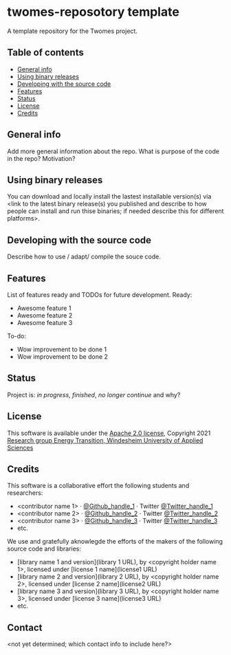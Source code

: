 # twomes-reposotory template
A template repository for the Twomes project.

## Table of contents
* [General info](#general-info)
* [Using binary releases](#using-binaries-releases)
* [Developing with the source code ](#developing-with-the-source-code) 
* [Features](#features)
* [Status](#status)
* [License](#license)
* [Credits](#credits)

## General info
Add more general information about the repo. What is purpose of the code in the repo? Motivation?

## Using binary releases
You can download and locally install the lastest installable version(s) via <link to the latest binary release(s) you published and describe to how people can install and run thise binaries; if needed describe this for different platforms>.

## Developing with the source code 
Describe how to use / adapt/ compile the souce code. 

## Features
List of features ready and TODOs for future development. Ready:

* Awesome feature 1
* Awesome feature 2
* Awesome feature 3

To-do:

* Wow improvement to be done 1
* Wow improvement to be done 2

## Status
Project is: _in progress_, _finished_, _no longer continue_ and why?

## License
This software is available under the [Apache 2.0 license](./LICENSE.md), Copyright 2021 [Research group Energy Transition, Windesheim University of Applied Sciences](https://windesheim.nl/energietransitie) 

## Credits
This software is a collaborative effort the following students and researchers:
* <contributor name 1> ·  [@Github_handle_1](https://github.com/<github_handle_1>) ·  Twitter [@Twitter_handle_1](https://twitter.com/<twitter_handle_1>)
* <contributor name 2> ·  [@Github_handle_2](https://github.com/<github_handle_2>) ·  Twitter [@Twitter_handle_2](https://twitter.com/<twitter_handle_2>)
* <contributor name 3> ·  [@Github_handle_3](https://github.com/<github_handle_3>) ·  Twitter [@Twitter_handle_3](https://twitter.com/<twitter_handle_3>)
* etc. 


We use and gratefully aknowlegde the efforts of the makers of the following source code and libraries:

* [library name 1 and version](library 1 URL), by <copyright holder name 1>, licensed under [license 1 name](license1 URL)
* [library name 2 and version](library 2 URL), by <copyright holder name 2>, licensed under [license 2 name](license2 URL)
* [library name 3 and version](library 3 URL), by <copyright holder name 3>, licensed under [license 3 name](license3 URL)
* etc. 

## Contact
<not yet determined; which contact info to include here?>
